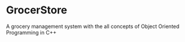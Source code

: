 # GrocerStore
A grocery management system with the all concepts of Object Oriented Programming in C++
